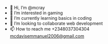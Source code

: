 - 👋 Hi, I’m @mcray
- 👀 I’m interested in gaming
- 🌱 I’m currently learning basics in coding
- 💞️ I’m looking to collaborate web development
- 📫 How to reach me +2348037304304 mcdavisemmanuel2006@gmail.com

<!---
suplilwayne/suplilwayne is a ✨ special ✨ repository because its `README.md` (this file) appears on your GitHub profile.
You can click the Preview link to take a look at your changes.
--->
